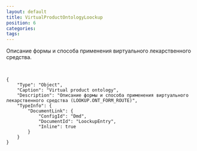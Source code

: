 ```yaml
---
layout: default
title: VirtualProductOntologyLoockup
position: 6
categories: 
tags: 
---
```


Описание формы и способа применения виртуального лекарственного средства.

 

```
{
	"Type": "Object",
	"Caption": "Virtual product ontology",
	"Description": "Описание формы и способа применения виртуального лекарственного средства (LOOKUP.ONT_FORM_ROUTE)",
	"TypeInfo": {
		"DocumentLink": {
			"ConfigId": "Dmd",
			"DocumentId": "LoockupEntry",
			"Inline": true
		}
	}
}
```

 

 

